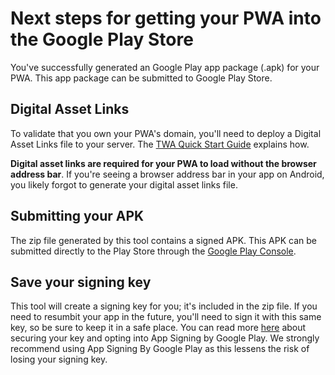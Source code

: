 # Next steps for getting your PWA into the Google Play Store
You've successfully generated an Google Play app package (.apk) for your PWA. This app package can be submitted to Google Play Store.

## Digital Asset Links

To validate that you own your PWA's domain, you'll need to deploy a Digital Asset Links file to your server. The [TWA Quick Start Guide](https://developers.google.com/web/updates/2019/08/twas-quickstart#creating-your-asset-link-file) explains how.

**Digital asset links are required for your PWA to load without the browser address bar**. If you're seeing a browser address bar in your app on Android, you likely forgot to generate your digital asset links file.

## Submitting your APK

The zip file generated by this tool contains a signed APK. This APK can be submitted directly to the Play Store through the [Google Play Console](https://developer.android.com/distribute/console).

## Save your signing key

This tool will create a signing key for you; it's included in the zip file. If you need to resumbit your app in the future, you'll need to sign it with this same key, so be sure to keep it in a safe place. You can read more [here](https://developer.android.com/studio/publish/app-signing#opt-out) about securing your key and opting into App Signing by Google Play. We strongly recommend using App Signing By Google Play as this lessens the risk of losing your signing key.